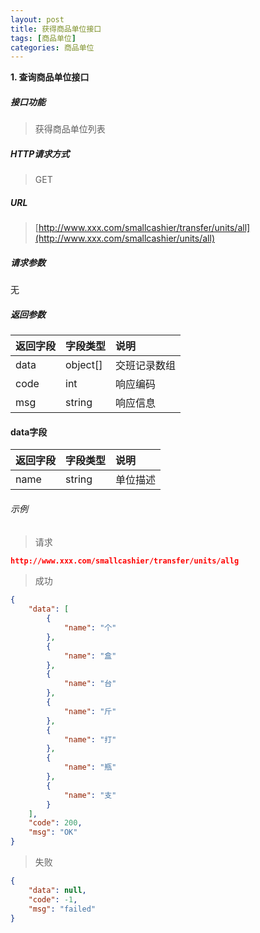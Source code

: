 ```yaml
---
layout: post
title: 获得商品单位接口
tags: [商品单位]
categories: 商品单位
---
```

**1\. 查询商品单位接口**
##### 接口功能
> 获得商品单位列表

##### HTTP请求方式
> GET

##### URL
> [http://www.xxx.com/smallcashier/transfer/units/all](http://www.xxx.com/smallcashier/units/all)

##### 请求参数

无

##### 返回参数

|返回字段|字段类型|说明|
|:---|:---|:---|
|data|object[]|交班记录数组|
|code|int|响应编码|
|msg|string|响应信息|

#### data字段

|返回字段|字段类型|说明|
|:---|:---|:---|
|name|string|单位描述|


###### 示例
> 请求
``` json
http://www.xxx.com/smallcashier/transfer/units/allg
```
> 成功
``` json
{
    "data": [
        {
            "name": "个"
        },
        {
            "name": "盒"
        },
        {
            "name": "台"
        },
        {
            "name": "斤"
        },
        {
            "name": "打"
        },
        {
            "name": "瓶"
        },
        {
            "name": "支"
        }
    ],
    "code": 200,
    "msg": "OK"
}
```
> 失败
``` json
{
    "data": null,
    "code": -1,
    "msg": "failed"
}
```
